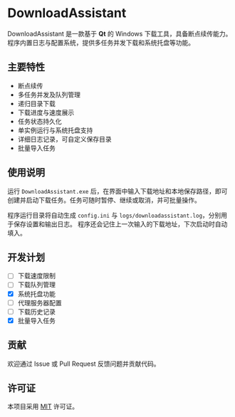 # DownloadAssistant

DownloadAssistant 是一款基于 **Qt** 的 Windows 下载工具，具备断点续传能力。程序内置日志与配置系统，提供多任务并发下载和系统托盘等功能。

## 主要特性

- 断点续传
- 多任务并发及队列管理
- 递归目录下载
- 下载进度与速度展示
- 任务状态持久化
- 单实例运行与系统托盘支持
- 详细日志记录，可自定义保存目录
- 批量导入任务

## 使用说明

运行 `DownloadAssistant.exe` 后，在界面中输入下载地址和本地保存路径，即可创建并启动下载任务。任务可随时暂停、继续或取消，并可批量操作。

程序运行目录将自动生成 `config.ini` 与 `logs/downloadassistant.log`，分别用于保存设置和输出日志。
程序还会记住上一次输入的下载地址，下次启动时自动填入。

## 开发计划

- [ ] 下载速度限制
- [ ] 下载队列管理
- [x] 系统托盘功能
- [ ] 代理服务器配置
- [ ] 下载历史记录
- [x] 批量导入任务

## 贡献

欢迎通过 Issue 或 Pull Request 反馈问题并贡献代码。

## 许可证

本项目采用 [MIT](LICENSE) 许可证。

